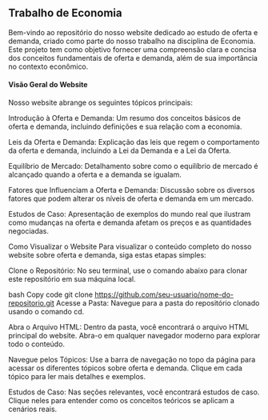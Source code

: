 <h2>Trabalho de Economia</h2>

<p>
Bem-vindo ao repositório do nosso website dedicado ao estudo de oferta e demanda, criado como parte do nosso trabalho na disciplina de Economia. Este projeto tem como objetivo fornecer uma compreensão clara e concisa dos conceitos fundamentais de oferta e demanda, além de sua importância no contexto econômico.
</p>

<p>
<h4>Visão Geral do Website</h4>
Nosso website abrange os seguintes tópicos principais:

Introdução à Oferta e Demanda: Um resumo dos conceitos básicos de oferta e demanda, incluindo definições e sua relação com a economia.

Leis da Oferta e Demanda: Explicação das leis que regem o comportamento da oferta e demanda, incluindo a Lei da Demanda e a Lei da Oferta.

Equilíbrio de Mercado: Detalhamento sobre como o equilíbrio de mercado é alcançado quando a oferta e a demanda se igualam.

Fatores que Influenciam a Oferta e Demanda: Discussão sobre os diversos fatores que podem alterar os níveis de oferta e demanda em um mercado.

Estudos de Caso: Apresentação de exemplos do mundo real que ilustram como mudanças na oferta e demanda afetam os preços e as quantidades negociadas.
</p>

Como Visualizar o Website
Para visualizar o conteúdo completo do nosso website sobre oferta e demanda, siga estas etapas simples:

Clone o Repositório: No seu terminal, use o comando abaixo para clonar este repositório em sua máquina local.

bash
Copy code
git clone https://github.com/seu-usuario/nome-do-repositorio.git
Acesse a Pasta: Navegue para a pasta do repositório clonado usando o comando cd.

Abra o Arquivo HTML: Dentro da pasta, você encontrará o arquivo HTML principal do website. Abra-o em qualquer navegador moderno para explorar todo o conteúdo.

Navegue pelos Tópicos: Use a barra de navegação no topo da página para acessar os diferentes tópicos sobre oferta e demanda. Clique em cada tópico para ler mais detalhes e exemplos.

Estudos de Caso: Nas seções relevantes, você encontrará estudos de caso. Clique neles para entender como os conceitos teóricos se aplicam a cenários reais.
